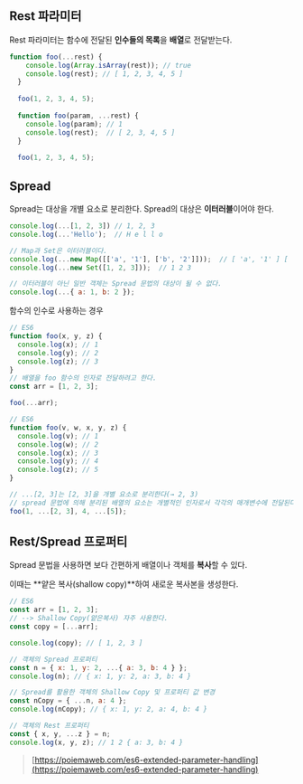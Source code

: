 ﻿## **Rest 파라미터**

Rest 파라미터는 함수에 전달된 **인수들의 목록**을 **배열**로 전달받는다.

~~~javascript
function foo(...rest) {
    console.log(Array.isArray(rest)); // true
    console.log(rest); // [ 1, 2, 3, 4, 5 ]
  }
  
  foo(1, 2, 3, 4, 5);
  
  function foo(param, ...rest) {
    console.log(param); // 1
    console.log(rest);  // [ 2, 3, 4, 5 ]
  }
  
  foo(1, 2, 3, 4, 5);
~~~

## **Spread**

Spread는 대상을 개별 요소로 분리한다. Spread의 대상은 **이터러블**이어야 한다.

~~~javascript
console.log(...[1, 2, 3]) // 1, 2, 3
console.log(...'Hello');  // H e l l o

// Map과 Set은 이터러블이다.
console.log(...new Map([['a', '1'], ['b', '2']]));  // [ 'a', '1' ] [ 'b', '2' ]
console.log(...new Set([1, 2, 3]));  // 1 2 3

// 이터러블이 아닌 일반 객체는 Spread 문법의 대상이 될 수 없다.
console.log(...{ a: 1, b: 2 });

~~~

함수의 인수로 사용하는 경우

~~~javascript
// ES6
function foo(x, y, z) {
  console.log(x); // 1
  console.log(y); // 2
  console.log(z); // 3
}
// 배열을 foo 함수의 인자로 전달하려고 한다.
const arr = [1, 2, 3];

foo(...arr);
~~~

~~~javascript
// ES6
function foo(v, w, x, y, z) {
  console.log(v); // 1
  console.log(w); // 2
  console.log(x); // 3
  console.log(y); // 4
  console.log(z); // 5
}

// ...[2, 3]는 [2, 3]을 개별 요소로 분리한다(→ 2, 3)
// spread 문법에 의해 분리된 배열의 요소는 개별적인 인자로서 각각의 매개변수에 전달된다.
foo(1, ...[2, 3], 4, ...[5]);
~~~

## **Rest/Spread 프로퍼티**

Spread 문법을 사용하면 보다 간편하게 배열이나 객체를 **복사**할 수 있다.

이때는 **얕은 복사(shallow copy)**하여 새로운 복사본을 생성한다. 

~~~javascript
// ES6
const arr = [1, 2, 3];
// --> Shallow Copy(얕은복사) 자주 사용한다.
const copy = [...arr];

console.log(copy); // [ 1, 2, 3 ]

// 객체의 Spread 프로퍼티
const n = { x: 1, y: 2, ...{ a: 3, b: 4 } };
console.log(n); // { x: 1, y: 2, a: 3, b: 4 }

// Spread를 활용한 객체의 Shallow Copy 및 프로퍼티 값 변경
const nCopy = { ...n, a: 4 };
console.log(nCopy); // { x: 1, y: 2, a: 4, b: 4 }

// 객체의 Rest 프로퍼티
const { x, y, ...z } = n;
console.log(x, y, z); // 1 2 { a: 3, b: 4 }
~~~

> [https://poiemaweb.com/es6-extended-parameter-handling](https://poiemaweb.com/es6-extended-parameter-handling)